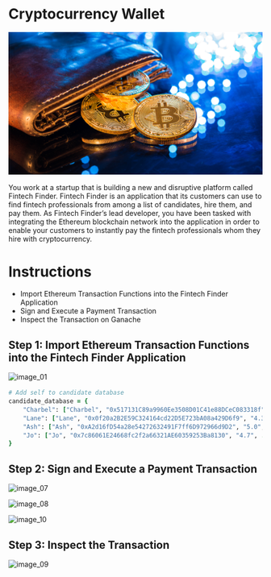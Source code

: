 # Cryptocurrency Wallet

![An image shows a wallet with bitcoin.](Images/19-4-challenge-image.png)

You work at a startup that is building a new and disruptive platform called Fintech Finder. Fintech Finder is an application that its customers can use to find fintech professionals from among a list of candidates, hire them, and pay them. As Fintech Finder’s lead developer, you have been tasked with integrating the Ethereum blockchain network into the application in order to enable your customers to instantly pay the fintech professionals whom they hire with cryptocurrency.

# Instructions

* Import Ethereum Transaction Functions into the Fintech Finder Application
* Sign and Execute a Payment Transaction
* Inspect the Transaction on Ganache

## Step 1: Import Ethereum Transaction Functions into the Fintech Finder Application

![image_01](https://user-images.githubusercontent.com/95597283/167981616-6b9a2a7b-dece-4b9b-9325-111b28e2d7c4.png)

```ruby
# Add self to candidate database
candidate_database = {
    "Charbel": ["Charbel", "0x517131C89a9960Ee3508D01C41e88DCeC083318f", "4.1", .16, "Images/charbel.jpg"],
    "Lane": ["Lane", "0x0f20a2B2E59C324164cd22D5E723bA08a429D6f9", "4.3", .20, "Images/lane.jpeg"],
    "Ash": ["Ash", "0xA2d16fD54a28e54272632491F7ff6D972966d9D2", "5.0", .33, "Images/ash.jpeg"],
    "Jo": ["Jo", "0x7c86061E24668fc2f2a66321AE60359253Ba8130", "4.7", .19, "Images/jo.jpeg"],
}
``` 

## Step 2: Sign and Execute a Payment Transaction

![image_07](https://user-images.githubusercontent.com/95597283/167984338-aa89bb8c-5a96-41d6-a5da-80751c7f90cb.png)


![image_08](https://user-images.githubusercontent.com/95597283/167984373-4bbc03ac-2d74-40db-ac40-49bc381deaed.png)


![image_10](https://user-images.githubusercontent.com/95597283/167984417-a12c4cd5-e1f4-49ee-ae78-b2a100162574.png)

## Step 3: Inspect the Transaction

![image_09](https://user-images.githubusercontent.com/95597283/167984393-06590063-ad42-4a26-a74e-546050cc7756.png)
